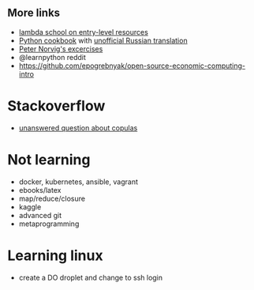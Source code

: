 More links
----------

- [lambda school on entry-level resources](https://twitter.com/ryanallred/status/1145735809401622531)
- [Python cookbook](https://www.dabeaz.com/cookbook.html) with [unofficial Russian translation](https://raw.githubusercontent.com/borisuvarov/python-cookbook-ru/master/cookbook.md)
- [Peter Norvig's excercises](https://github.com/norvig/pytudes)
- @learnpython reddit
- <https://github.com/epogrebnyak/open-source-economic-computing-intro>


Stackoverflow
=============

- [unanswered question about copulas](https://stackoverflow.com/questions/51536478/simulation-of-t-copula-in-python)


Not learning
============

- docker, kubernetes, ansible, vagrant
- ebooks/latex
- map/reduce/closure
- kaggle
- advanced git
- metaprogramming

Learning linux
==============

- create a DO droplet and change to ssh login
